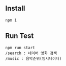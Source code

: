 

## Install
``` 
npm i 
```

## Run Test
``` 
npm run start
/search : 네이버 영화 검색
/music : 음악순위(임시데이터)
```
